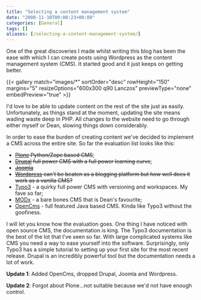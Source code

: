 ```yaml
---
title: "Selecting a content management system"
date: "2008-11-10T09:00:23+00:00"
categories: [General]
tags: []
aliases: [/selecting-a-content-management-system/]
---
```


One of the great discoveries I made whilst writing this blog has been the ease with which I can create posts using Wordpress as the content management system (CMS). It started good and it just keeps on getting better.

{{< gallery match="images/*"
            sortOrder="desc"
            rowHeight="150"
            margins="5"
            resizeOptions="600x300 q90 Lanczos"
            previewType="none"
            embedPreview="true" >}}

I'd love to be able to update content on the rest of the site just as easily. Unfortunately, as things stand at the moment, updating the site means wading waste deep in PHP. All changes to the website need to go through either myself or Dean, slowing things down considerably.

In order to ease the burden of creating content we've decided to implement a CMS across the entire site. So far the evaluation list looks like this:

- ~~[Plone](http://plone.org/) Python/Zope based CMS~~;
- ~~[Drupal](http://drupal.org/) full power CMS with a full power learning curve~~;
- ~~[Joomla](http://www.joomla.org/)~~
- ~~[Wordpress](http://wordpress.org/) can't be beaten as a blogging platform but how well does it work as a vanilla CMS?~~
- [Typo3](http://typo3.com/) - a quirky full power CMS with versioning and workspaces. My fave so far;
- [MODx](http://modxcms.com/) - a bare bones CMS that is Dean's favourite;
- [OpenCms](http://www.opencms.org/) - full featured Java based CMS. Kinda like Typo3 without the goofiness.

I will let you know how the evaluation goes. One thing I have noticed with open source CMS, the documentation is king. The Typo3 documentation is the best of the lot that I've seen so far. With large complicated systems like CMS you need a way to ease yourself into the software. Surprisingly, only Typo3 has a simple tutorial to setting up your first site for the most recent release. Drupal is an incredibly powerful tool but the documentation needs a lot of work.

**Update 1**: Added OpenCms, dropped Drupal, Joomla and Wordpress.

**Update 2**: Forgot about Plone...not suitable because we'd not have enough control.
